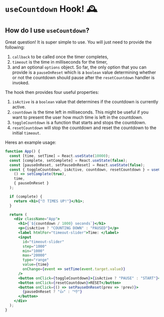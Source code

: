 # `useCountdown` Hook! 🕰

## How do I use `useCountdown`?

Great question! It is super simple to use. You will just need to provide the following:

1. `callback` to be called once the timer completes,
2. `timeout` is the time in milliseconds for the timer,
3. and an optional `options` object. So far, the only option that you can provide is a `pauseOnReset` which is a `boolean` value determining whether or not the countdown should pause after the `resetCountdown` handler is invoked.

The hook then provides four useful properties:

1. `isActive` is a `boolean` value that determines if the countdown is currently active.
2. `countdown` is the time left in milliseconds. This might be useful if you want to present the user how much time is left in the countdown.
3. `toggleCountdown` is a function that starts and stops the countdown.
4. `resetCountdown` will stop the countdown and reset the countdown to the initial `timeout`.

Heres an example usage:

```jsx
function App() {
  const [time, setTime] = React.useState(10000);
  const [complete, setComplete] = React.useState(false);
  const [pauseOnReset, setPauseOnReset] = React.useState(false);
  const { toggleCountdown, isActive, countdown, resetCountdown } = useCountdown(
    () => setComplete(true),
    time,
    { pauseOnReset }
  );

  if (complete) {
    return <h1>{"⏰ TIMES UP!"}</h1>;
  }

  return (
    <div className="App">
      <h1>{`${countdown / 1000} seconds`}</h1>
      <p>{isActive ? "COUNTING DOWN" : "PAUSED"}</p>
      <label htmlFor="timeout-slider">Time: </label>
      <input
        id="timeout-slider"
        step="1000"
        min="1000"
        max="20000"
        type="range"
        value={time}
        onChange={event => setTime(event.target.value)}
      />
      <button onClick={toggleCountdown}>{isActive ? "PAUSE" : "START"}</button>
      <button onClick={resetCountdown}>RESET</button>
      <button onClick={() => setPauseOnReset(prev => !prev)}>
        {pauseOnReset ? "👍" : "👎"}
      </button>
    </div>
  );
}
```
